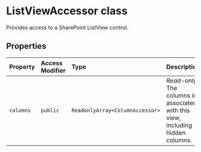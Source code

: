# ListViewAccessor class







Provides access to a SharePoint ListView control.



## Properties

| Property	   | Access Modifier | Type	| Description|
|:-------------|:----|:-------|:-----------|
|`columns`     | `public` | `ReadonlyArray<ColumnAccessor>` | _Read-only._ The columns in associated with this view, including hidden columns. |







